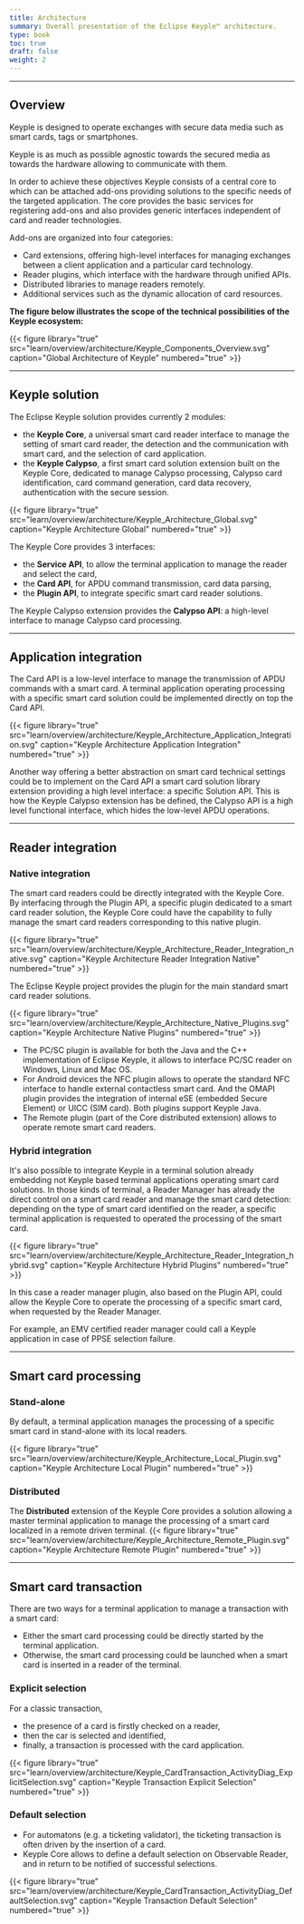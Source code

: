 ```yaml
---
title: Architecture
summary: Overall presentation of the Eclipse Keyple™ architecture.
type: book
toc: true
draft: false
weight: 2
---
```


---
## Overview

Keyple is designed to operate exchanges with secure data media such as smart cards, tags or smartphones.

Keyple is as much as possible agnostic towards the secured media as towards the hardware allowing to communicate with them.

In order to achieve these objectives Keyple consists of a central core to which can be attached add-ons providing solutions to the specific needs of the targeted application.
The core provides the basic services for registering add-ons and also provides generic interfaces independent of card and reader technologies. 

Add-ons are organized into four categories:
- Card extensions, offering high-level interfaces for managing exchanges between a client application and a particular card technology.
- Reader plugins, which interface with the hardware through unified APIs.
- Distributed libraries to manage readers remotely.
- Additional services such as the dynamic allocation of card resources.

**The figure below illustrates the scope of the technical possibilities of the Keyple ecosystem:**

{{< figure library="true" src="learn/overview/architecture/Keyple_Components_Overview.svg" caption="Global Architecture of Keyple" numbered="true" >}}

---
## Keyple solution

The Eclipse Keyple solution provides currently 2 modules:
- the **Keyple Core**, a universal smart card reader interface to manage the setting of smart card reader, the detection and the communication with smart card, and the selection of card application.
- the **Keyple Calypso**, a first smart card solution extension built on the Keyple Core, dedicated to manage Calypso processing, Calypso card identification, card command generation, card data recovery, authentication with the secure session.

{{< figure library="true" src="learn/overview/architecture/Keyple_Architecture_Global.svg" caption="Keyple Architecture Global" numbered="true" >}}

The Keyple Core provides 3 interfaces:
- the **Service API**, to allow the terminal application to manage the reader and select the card,
- the **Card API**, for APDU command transmission, card data parsing,
- the **Plugin API**, to integrate specific smart card reader solutions.

The Keyple Calypso extension provides the **Calypso API**: a high-level interface to manage Calypso card processing.

---
## Application integration

The Card API is a low-level interface to manage the transmission of APDU commands with a smart card.
A terminal application operating processing with a specific smart card solution could be implemented directly on top the Card API.

{{< figure library="true" src="learn/overview/architecture/Keyple_Architecture_Application_Integration.svg" caption="Keyple Architecture Application Integration" numbered="true" >}}

Another way offering a better abstraction on smart card technical settings could be to implement on the Card API a smart card solution library extension providing a high level interface: a specific Solution API.
This is how the Keyple Calypso extension has be defined, the Calypso API is a high level functional interface, which hides the low-level APDU operations.

---
## Reader integration

### Native integration

The smart card readers could be directly integrated with the Keyple Core.
By interfacing through the Plugin API,
a specific plugin dedicated to a smart card reader solution,
the Keyple Core could have the capability to fully manage the smart card readers corresponding to this native plugin.

{{< figure library="true" src="learn/overview/architecture/Keyple_Architecture_Reader_Integration_native.svg" caption="Keyple Architecture Reader Integration Native" numbered="true" >}}

The Eclipse Keyple project provides the plugin for the main standard smart card reader solutions.

{{< figure library="true" src="learn/overview/architecture/Keyple_Architecture_Native_Plugins.svg" caption="Keyple Architecture Native Plugins" numbered="true" >}}

- The PC/SC plugin is available for both the Java and the C++ implementation of Eclipse Keyple, it allows to interface PC/SC reader on Windows, Linux and Mac OS.
- For Android devices the NFC plugin allows to operate the standard NFC interface to handle external contactless smart card. And the OMAPI plugin provides the integration of internal eSE (embedded Secure Element) or UICC (SIM card). Both plugins support Keyple Java.
- The Remote plugin (part of the Core distributed extension) allows to operate remote smart card readers.

### Hybrid integration

It's also possible to integrate Keyple in a terminal solution already embedding not Keyple based terminal applications operating smart card solutions.
In those kinds of terminal, a Reader Manager has already the direct control on a smart card reader and manage the smart card detection:
depending on the type of smart card identified on the reader, a specific terminal application is requested to operated the processing of the smart card.

{{< figure library="true" src="learn/overview/architecture/Keyple_Architecture_Reader_Integration_hybrid.svg" caption="Keyple Architecture Hybrid Plugins" numbered="true" >}}

In this case a reader manager plugin, also based on the Plugin API,
could allow the Keyple Core to operate the processing of a specific smart card,
when requested by the Reader Manager.

For example, an EMV certified reader manager could call a Keyple application in case of PPSE selection failure.

---
## Smart card processing

### Stand-alone
By default, a terminal application manages the processing of a specific smart card in stand-alone with its local readers.

{{< figure library="true" src="learn/overview/architecture/Keyple_Architecture_Local_Plugin.svg" caption="Keyple Architecture Local Plugin" numbered="true" >}}

### Distributed
The **Distributed** extension of the Keyple Core provides a solution allowing a master terminal application to manage the processing of a smart card localized in a remote driven terminal.
{{< figure library="true" src="learn/overview/architecture/Keyple_Architecture_Remote_Plugin.svg" caption="Keyple Architecture Remote Plugin" numbered="true" >}}

---
## Smart card transaction
There are two ways for a terminal application to manage a transaction with a smart card:
- Either the smart card processing could be directly started by the terminal application.
- Otherwise, the smart card processing could be launched when a smart card is inserted in a reader of the terminal.

### Explicit selection
For a classic transaction,
- the presence of a card is firstly checked on a reader,
- then the car is selected and identified,
- finally, a transaction is processed with the card application.

{{< figure library="true" src="learn/overview/architecture/Keyple_CardTransaction_ActivityDiag_ExplicitSelection.svg" caption="Keyple Transaction Explicit Selection" numbered="true" >}}

### Default selection
- For automatons (e.g. a ticketing validator), the ticketing transaction is often driven by the insertion of a card.
- Keyple Core allows to define a default selection on Observable Reader, and in return to be notified of successful selections.

{{< figure library="true" src="learn/overview/architecture/Keyple_CardTransaction_ActivityDiag_DefaultSelection.svg" caption="Keyple Transaction Default Selection" numbered="true" >}}


